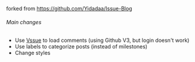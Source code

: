 forked from https://github.com/Yidadaa/Issue-Blog

###### Main changes
- Use [Vssue](vssue.js.org) to load comments (using Github V3, but login doesn't work)
- Use labels to categorize posts (instead of milestones)
- Change styles
